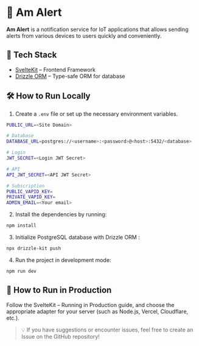 # 🚨 Am Alert

**Am Alert** is a notification service for IoT applications that allows sending alerts from various devices to users quickly and conveniently.

## 🧰 Tech Stack

- [SvelteKit](https://kit.svelte.dev/) – Frontend Framework
- [Drizzle ORM](https://orm.drizzle.team/) – Type-safe ORM for database

## 🛠️ How to Run Locally

1. Create a `.env` file or set up the necessary environment variables.
```bash
PUBLIC_URL=<Site Domain>

# Database
DATABASE_URL=postgres://<username>:<password>@<host>:5432/<database>

# Login
JWT_SECRET=<Login JWT Secret>

# API
API_JWT_SECRET=<API JWT Secret>

# Subscription
PUBLIC_VAPID_KEY=
PRIVATE_VAPID_KEY=
ADMIN_EMAIL=<Your email>
```
2. Install the dependencies by running:
```bash
npm install
```
3. Initialize PostgreSQL database with Drizzle ORM :
```bash
npx drizzle-kit push
```
4. Run the project in development mode:
```bash
npm run dev
```
## 🚀 How to Run in Production

Follow the SvelteKit – Running in Production guide, and choose the appropriate adapter for your server (such as Node.js, Vercel, Cloudflare, etc.).

> 💡 If you have suggestions or encounter issues, feel free to create an Issue on the GitHub repository!
